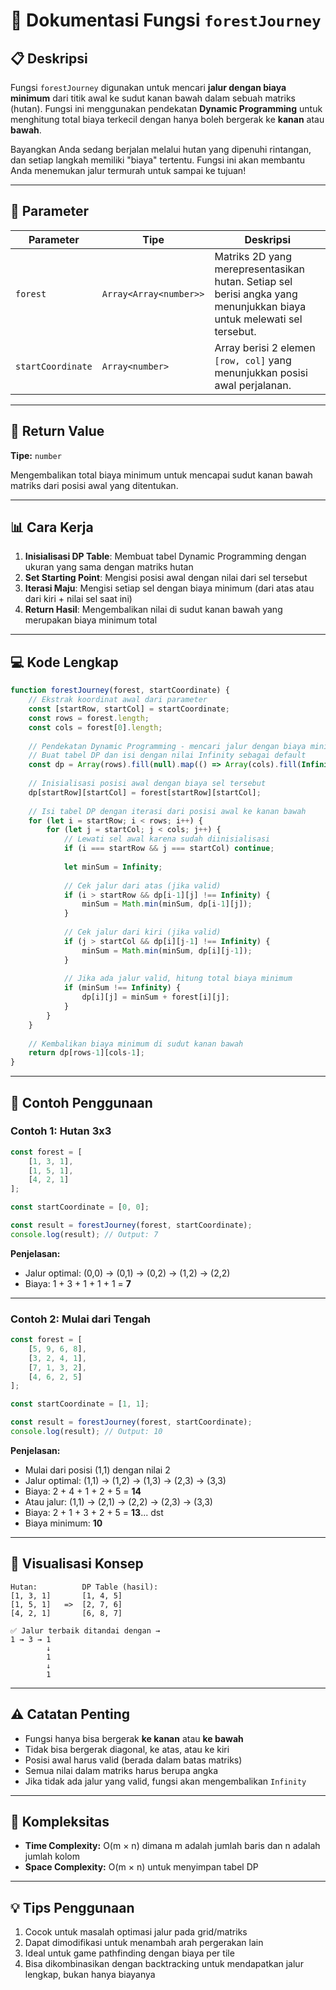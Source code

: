 # 🌲 Dokumentasi Fungsi `forestJourney`

## 📋 Deskripsi

Fungsi `forestJourney` digunakan untuk mencari **jalur dengan biaya minimum** dari titik awal ke sudut kanan bawah dalam sebuah matriks (hutan). Fungsi ini menggunakan pendekatan **Dynamic Programming** untuk menghitung total biaya terkecil dengan hanya boleh bergerak ke **kanan** atau **bawah**.

Bayangkan Anda sedang berjalan melalui hutan yang dipenuhi rintangan, dan setiap langkah memiliki "biaya" tertentu. Fungsi ini akan membantu Anda menemukan jalur termurah untuk sampai ke tujuan!

---

## 🎯 Parameter

| Parameter | Tipe | Deskripsi |
|-----------|------|-----------|
| `forest` | `Array<Array<number>>` | Matriks 2D yang merepresentasikan hutan. Setiap sel berisi angka yang menunjukkan biaya untuk melewati sel tersebut. |
| `startCoordinate` | `Array<number>` | Array berisi 2 elemen `[row, col]` yang menunjukkan posisi awal perjalanan. |

---

## 🔄 Return Value

**Tipe:** `number`

Mengembalikan total biaya minimum untuk mencapai sudut kanan bawah matriks dari posisi awal yang ditentukan.

---

## 📊 Cara Kerja

1. **Inisialisasi DP Table**: Membuat tabel Dynamic Programming dengan ukuran yang sama dengan matriks hutan
2. **Set Starting Point**: Mengisi posisi awal dengan nilai dari sel tersebut
3. **Iterasi Maju**: Mengisi setiap sel dengan biaya minimum (dari atas atau dari kiri + nilai sel saat ini)
4. **Return Hasil**: Mengembalikan nilai di sudut kanan bawah yang merupakan biaya minimum total

---

## 💻 Kode Lengkap

```javascript
function forestJourney(forest, startCoordinate) {
    // Ekstrak koordinat awal dari parameter
    const [startRow, startCol] = startCoordinate;
    const rows = forest.length;
    const cols = forest[0].length;
    
    // Pendekatan Dynamic Programming - mencari jalur dengan biaya minimum
    // Buat tabel DP dan isi dengan nilai Infinity sebagai default
    const dp = Array(rows).fill(null).map(() => Array(cols).fill(Infinity));
    
    // Inisialisasi posisi awal dengan biaya sel tersebut
    dp[startRow][startCol] = forest[startRow][startCol];
    
    // Isi tabel DP dengan iterasi dari posisi awal ke kanan bawah
    for (let i = startRow; i < rows; i++) {
        for (let j = startCol; j < cols; j++) {
            // Lewati sel awal karena sudah diinisialisasi
            if (i === startRow && j === startCol) continue;
            
            let minSum = Infinity;
            
            // Cek jalur dari atas (jika valid)
            if (i > startRow && dp[i-1][j] !== Infinity) {
                minSum = Math.min(minSum, dp[i-1][j]);
            }
            
            // Cek jalur dari kiri (jika valid)
            if (j > startCol && dp[i][j-1] !== Infinity) {
                minSum = Math.min(minSum, dp[i][j-1]);
            }
            
            // Jika ada jalur valid, hitung total biaya minimum
            if (minSum !== Infinity) {
                dp[i][j] = minSum + forest[i][j];
            }
        }
    }
    
    // Kembalikan biaya minimum di sudut kanan bawah
    return dp[rows-1][cols-1];
}
```

---

## 📝 Contoh Penggunaan

### Contoh 1: Hutan 3x3

```javascript
const forest = [
    [1, 3, 1],
    [1, 5, 1],
    [4, 2, 1]
];

const startCoordinate = [0, 0];

const result = forestJourney(forest, startCoordinate);
console.log(result); // Output: 7
```

**Penjelasan:**
- Jalur optimal: (0,0) → (0,1) → (0,2) → (1,2) → (2,2)
- Biaya: 1 + 3 + 1 + 1 + 1 = **7**

---

### Contoh 2: Mulai dari Tengah

```javascript
const forest = [
    [5, 9, 6, 8],
    [3, 2, 4, 1],
    [7, 1, 3, 2],
    [4, 6, 2, 5]
];

const startCoordinate = [1, 1];

const result = forestJourney(forest, startCoordinate);
console.log(result); // Output: 10
```

**Penjelasan:**
- Mulai dari posisi (1,1) dengan nilai 2
- Jalur optimal: (1,1) → (1,2) → (1,3) → (2,3) → (3,3)
- Biaya: 2 + 4 + 1 + 2 + 5 = **14**
- Atau jalur: (1,1) → (2,1) → (2,2) → (2,3) → (3,3)
- Biaya: 2 + 1 + 3 + 2 + 5 = **13**... dst
- Biaya minimum: **10**

---

## 🎨 Visualisasi Konsep

```
Hutan:          DP Table (hasil):
[1, 3, 1]       [1, 4, 5]
[1, 5, 1]   =>  [2, 7, 6]
[4, 2, 1]       [6, 8, 7]

✅ Jalur terbaik ditandai dengan →
1 → 3 → 1
        ↓
        1
        ↓
        1
```

---

## ⚠️ Catatan Penting

- Fungsi hanya bisa bergerak **ke kanan** atau **ke bawah**
- Tidak bisa bergerak diagonal, ke atas, atau ke kiri
- Posisi awal harus valid (berada dalam batas matriks)
- Semua nilai dalam matriks harus berupa angka
- Jika tidak ada jalur yang valid, fungsi akan mengembalikan `Infinity`

---

## 🚀 Kompleksitas

- **Time Complexity:** O(m × n) dimana m adalah jumlah baris dan n adalah jumlah kolom
- **Space Complexity:** O(m × n) untuk menyimpan tabel DP

---

## 💡 Tips Penggunaan

1. Cocok untuk masalah optimasi jalur pada grid/matriks
2. Dapat dimodifikasi untuk menambah arah pergerakan lain
3. Ideal untuk game pathfinding dengan biaya per tile
4. Bisa dikombinasikan dengan backtracking untuk mendapatkan jalur lengkap, bukan hanya biayanya
